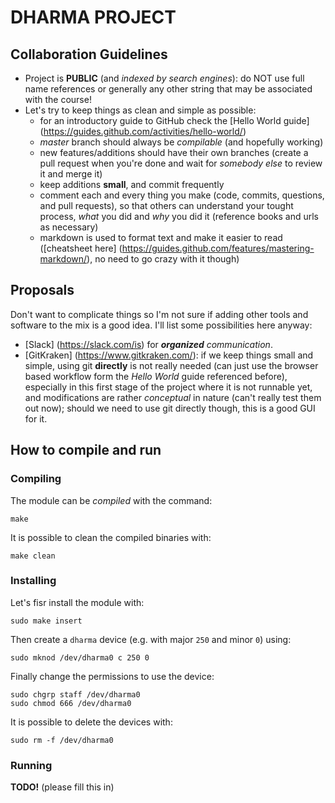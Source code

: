 # DHARMA PROJECT

## Collaboration Guidelines

- Project is **PUBLIC** (and *indexed by search engines*): do NOT use full name references or generally any other string that may be associated with the course!
- Let's try to keep things as clean and simple as possible:
  * for an introductory guide to GitHub check the [Hello World guide] (https://guides.github.com/activities/hello-world/)
  * *master* branch should always be *compilable* (and hopefully working)
  * new features/additions should have their own branches (create a pull request when you're done and wait for *somebody else* to review it and merge it)
  * keep additions **small**, and commit frequently
  * comment each and every thing you make (code, commits, questions, and pull requests), so that others can understand your tought process, *what* you did and *why* you did it (reference books and urls as necessary)
  * markdown is used to format text and make it easier to read ([cheatsheet here] (https://guides.github.com/features/mastering-markdown/), no need to go crazy with it though)


## Proposals

Don't want to complicate things so I'm not sure if adding other tools and software to the mix is a good idea.
I'll list some possibilities here anyway:
- [Slack] (https://slack.com/is) for *__organized__ communication*.
- [GitKraken] (https://www.gitkraken.com/): if we keep things small and simple, using git **directly** is not really needed (can just use the browser based workflow form the *Hello World* guide referenced before), especially in this first stage of the project where it is not runnable yet, and modifications are rather *conceptual* in nature (can't really test them out now); should we need to use git directly though, this is a good GUI for it.

## How to compile and run

### Compiling

The module can be *compiled* with the command:

```shell
make
```

It is possible to clean the compiled binaries with:

```shell
make clean
```


### Installing

Let's fisr install the module with:

```shell
sudo make insert
```

Then create a `dharma` device (e.g. with major `250` and minor `0`) using:

```shell
sudo mknod /dev/dharma0 c 250 0
```

Finally change the permissions to use the device:

```shell
sudo chgrp staff /dev/dharma0
sudo chmod 666 /dev/dharma0
```

It is possible to delete the devices with:

```shell
sudo rm -f /dev/dharma0
```


### Running

**TODO!** (please fill this in)
